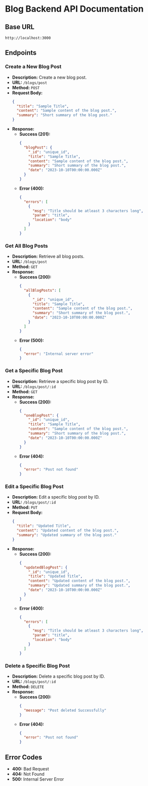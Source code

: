# Blog Backend API Documentation

## Base URL

```
http://localhost:3000
```

## Endpoints

### Create a New Blog Post

- **Description:** Create a new blog post.
- **URL:** `/blogs/post`
- **Method:** `POST`
- **Request Body:**
  ```json
  {
    "title": "Sample Title",
    "content": "Sample content of the blog post.",
    "summary": "Short summary of the blog post."
  }
  ```
- **Response:**
  - **Success (201):**
    ```json
    {
      "blogPost": {
        "_id": "unique_id",
        "title": "Sample Title",
        "content": "Sample content of the blog post.",
        "summary": "Short summary of the blog post.",
        "date": "2023-10-10T00:00:00.000Z"
      }
    }
    ```
  - **Error (400):**
    ```json
    {
      "errors": [
        {
          "msg": "Title should be atleast 3 characters long",
          "param": "title",
          "location": "body"
        }
      ]
    }
    ```

### Get All Blog Posts

- **Description:** Retrieve all blog posts.
- **URL:** `/blogs/post`
- **Method:** `GET`
- **Response:**
  - **Success (200):**
    ```json
    {
      "allBlogPosts": [
        {
          "_id": "unique_id",
          "title": "Sample Title",
          "content": "Sample content of the blog post.",
          "summary": "Short summary of the blog post.",
          "date": "2023-10-10T00:00:00.000Z"
        }
      ]
    }
    ```
  - **Error (500):**
    ```json
    {
      "error": "Internal server error"
    }
    ```

### Get a Specific Blog Post

- **Description:** Retrieve a specific blog post by ID.
- **URL:** `/blogs/post/:id`
- **Method:** `GET`
- **Response:**
  - **Success (200):**
    ```json
    {
      "oneBlogPost": {
        "_id": "unique_id",
        "title": "Sample Title",
        "content": "Sample content of the blog post.",
        "summary": "Short summary of the blog post.",
        "date": "2023-10-10T00:00:00.000Z"
      }
    }
    ```
  - **Error (404):**
    ```json
    {
      "error": "Post not found"
    }
    ```

### Edit a Specific Blog Post

- **Description:** Edit a specific blog post by ID.
- **URL:** `/blogs/post/:id`
- **Method:** `PUT`
- **Request Body:**
  ```json
  {
    "title": "Updated Title",
    "content": "Updated content of the blog post.",
    "summary": "Updated summary of the blog post."
  }
  ```
- **Response:**
  - **Success (200):**
    ```json
    {
      "updatedBlogPost": {
        "_id": "unique_id",
        "title": "Updated Title",
        "content": "Updated content of the blog post.",
        "summary": "Updated summary of the blog post.",
        "date": "2023-10-10T00:00:00.000Z"
      }
    }
    ```
  - **Error (400):**
    ```json
    {
      "errors": [
        {
          "msg": "Title should be atleast 3 characters long",
          "param": "title",
          "location": "body"
        }
      ]
    }
    ```

### Delete a Specific Blog Post

- **Description:** Delete a specific blog post by ID.
- **URL:** `/blogs/post/:id`
- **Method:** `DELETE`
- **Response:**
  - **Success (200):**
    ```json
    {
      "message": "Post deleted Successfully"
    }
    ```
  - **Error (404):**
    ```json
    {
      "error": "Post not found"
    }
    ```

## Error Codes

- **400:** Bad Request
- **404:** Not Found
- **500:** Internal Server Error
